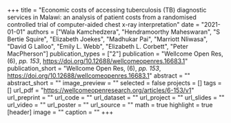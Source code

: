 +++
title = "Economic costs of accessing tuberculosis (TB) diagnostic services in Malawi: an analysis of patient costs from a randomised controlled trial of computer-aided chest x-ray interpretation"
date = "2021-01-01"
authors = ["Wala Kamchedzera", "Hendramoorthy Maheswaran", "S Bertie Squire", "Elizabeth Joekes", "Madhukar Pai", "Marriott Nliwasa", "David G Lalloo", "Emily L. Webb", "Elizabeth L. Corbett", "Peter MacPherson"]
publication_types = ["2"]
publication = "Wellcome Open Res, (6), _pp. 153_, https://doi.org/10.12688/wellcomeopenres.16683.1"
publication_short = "Wellcome Open Res, (6), _pp. 153_, https://doi.org/10.12688/wellcomeopenres.16683.1"
abstract = ""
abstract_short = ""
image_preview = ""
selected = false
projects = []
tags = []
url_pdf = "https://wellcomeopenresearch.org/articles/6-153/v1"
url_preprint = ""
url_code = ""
url_dataset = ""
url_project = ""
url_slides = ""
url_video = ""
url_poster = ""
url_source = ""
math = true
highlight = true
[header]
image = ""
caption = ""
+++
